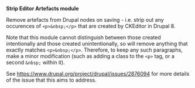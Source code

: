 <strong>Strip Editor Artefacts module</strong>

Remove artefacts from Drupal nodes on saving - i.e. strip out any occurences of <code>&lt;p&gt;&amp;nbsp;&lt;/p&gt;</code> that are created by CKEditor in Drupal 8.

Note that this module cannot distinguish between those created intentionally and those created unintentionally, so will remove anything that exactly matches <code>&lt;p&gt;&amp;nbsp;&lt;/p&gt;</code>. Therefore, to keep any such paragraphs, make a minor modification (such as adding a class to the <code>&lt;p&gt;</code> tag, or a second <code>&amp;nbsp;</code> within it).

See https://www.drupal.org/project/drupal/issues/2876094 for more details of the issue that this aims to address.
